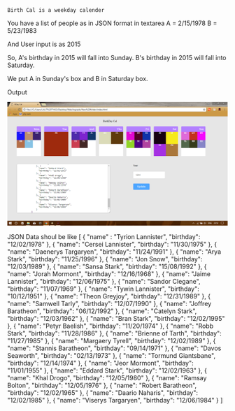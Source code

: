 ```
Birth Cal is a weekday calender
```

You have a list of people as in JSON format in textarea
A = 2/15/1978
B = 5/23/1983

And User input is as 2015

So,
A's birthday in 2015 will fall into Sunday. 
B's birthday in 2015 will fall into Saturday.

We put A in Sunday's box and B in Saturday box.

Output

<img src="Screenshot (42).png" alt="Output">

JSON Data shoul be like
[
                {
                  "name" : "Tyrion Lannister",
                  "birthday": "12/02/1978"
                }, {
                  "name": "Cersei Lannister",
                  "birthday": "11/30/1975"
                }, {
                  "name": "Daenerys Targaryen",
                  "birthday": "11/24/1991"
                }, {
                  "name": "Arya Stark",
                  "birthday": "11/25/1996"
                }, {
                  "name": "Jon Snow",
                  "birthday": "12/03/1989"
                }, {
                  "name": "Sansa Stark",
                  "birthday": "15/08/1992"
                }, {
                  "name": "Jorah Mormont",
                  "birthday": "12/16/1968"
                }, {
                  "name": "Jaime Lannister",
                  "birthday": "12/06/1975"
                }, {
                 "name": "Sandor Clegane",
                  "birthday": "11/07/1969"
                }, {
                  "name": "Tywin Lannister",
                  "birthday": "10/12/1951"
                }, {
                  "name": "Theon Greyjoy",
                  "birthday": "12/31/1989"
                }, {
                  "name": "Samwell Tarly",
                  "birthday": "12/07/1990"
                }, {
                  "name": "Joffrey Baratheon",
                  "birthday": "06/12/1992"
                }, {
                  "name": "Catelyn Stark",
                  "birthday": "12/03/1962"
                }, {
                  "name": "Bran Stark",
                  "birthday": "12/02/1995"
                }, {
                  "name": "Petyr Baelish",
                 "birthday": "11/20/1974"
                }, {
                  "name": "Robb Stark",
                  "birthday": "11/28/1986"
                }, {
                  "name": "Brienne of Tarth",
                  "birthday": "11/27/1985"
                }, {
                  "name": "Margaery Tyrell",
                  "birthday": "12/02/1989"
                }, {
                  "name": "Stannis Baratheon",
                  "birthday": "09/14/1971"
                }, {
                  "name": "Davos Seaworth",
                  "birthday": "02/13/1973"
                }, {
                  "name": "Tormund Giantsbane",
                  "birthday": "12/14/1974"
                }, {
                  "name": "Jeor Mormont",
                  "birthday": "11/01/1955"
                }, {
                  "name": "Eddard Stark",
                  "birthday": "12/02/1963"
                }, {
                  "name": "Khal Drogo",
                  "birthday": "12/05/1980"
                }, {
                  "name": "Ramsay Bolton",
                  "birthday": "12/05/1976"
                }, {
                  "name": "Robert Baratheon",
                  "birthday": "12/02/1965"
                }, {
                  "name": "Daario Naharis",
                  "birthday": "12/02/1985"
                }, {
                  "name": "Viserys Targaryen",
                  "birthday": "12/06/1984"
                }
            ]

